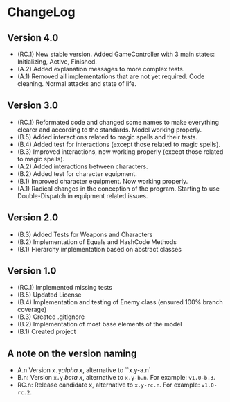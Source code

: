 ChangeLog
=========


Version 4.0
-----------
- (RC.1) New stable version. Added GameController with 3 main states: Initializing, Active, Finished. 
- (A.2) Added explanation messages to more complex tests.
- (A.1) Removed all implementations that are not yet required. Code cleaning. Normal attacks and state of life.

Version 3.0
-----------
- (RC.1) Reformated code and changed some names to make everything clearer and according to the standards. Model working properly.
- (B.5) Added interactions related to magic spells and their tests.
- (B.4) Added test for interactions (except those related to magic spells).
- (B.3) Improved interactions, now working properly (except those related to magic spells).
- (A.2) Added interactions between characters.
- (B.2) Added test for character equipment.
- (B.1) Improved character equipment. Now working properly.
- (A.1) Radical changes in the conception of the program. Starting to use Double-Dispatch in equipment related issues.

Version 2.0
-----------
- (B.3) Added Tests for Weapons and Characters
- (B.2) Implementation of Equals and HashCode Methods
- (B.1) Hierarchy implementation based on abstract classes

Version 1.0
-----------
- (RC.1) Implemented missing tests
- (B.5) Updated License
- (B.4) Implementation and testing of Enemy class (ensured 100% branch coverage)
- (B.3) Created .gitignore
- (B.2) Implementation of most base elements of the model
- (B.1) Created project

A note on the version naming
----------------------------
- A.n Version ``x.y``_alpha x_, alternative to ``x.y-a.n`
- B.n: Version ``x.y`` _beta x_, alternative to ``x.y-b.n``.
  For example: ``v1.0-b.3``.
- RC.n: Release candidate x, alternative to ``x.y-rc.n``.
  For example: ``v1.0-rc.2``.

